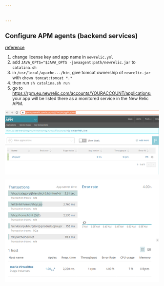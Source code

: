 ```yaml
---


---
```


<h2 id="configure-apm-agents-backend-services">Configure APM agents (backend services)</h2>
<p><a href="https://docs.newrelic.com/docs/agents/java-agent/additional-installation/install-new-relic-java-agent-docker#app-name">reference</a></p>
<ol>
<li>change license key and app name in <code>newrelic.yml</code></li>
<li>add <code>JAVA_OPTS="$JAVA_OPTS -javaagent:path/newrelic.jar</code> to <code>catalina.sh</code></li>
<li>in <code>/usr/local/apache.../bin</code>, give tomcat ownership of <code>newrelic.jar</code> with <code>chown tomcat:tomcat *.*</code></li>
<li>then run <code>sh catalina.sh run</code></li>
<li>go to <a href="https://rpm.eu.newrelic.com/accounts/YOURACCOUNT/applications;">https://rpm.eu.newrelic.com/accounts/YOURACCOUNT/applications;</a> your app will be listed there as a monitored service in the New Relic APM.</li>
</ol>
<p><img src="https://github.com/Maosso/nr/blob/master/APM%20app.png" alt="your app listed"></p>
<p><img src="https://github.com/Maosso/nr/blob/master/transactions_host.png" alt="server response times"></p>

